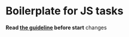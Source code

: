 # Boilerplate for JS tasks

**Read [the guideline](https://github.com/mate-academy/js_task-guideline/blob/master/README.md) before start**
changes
